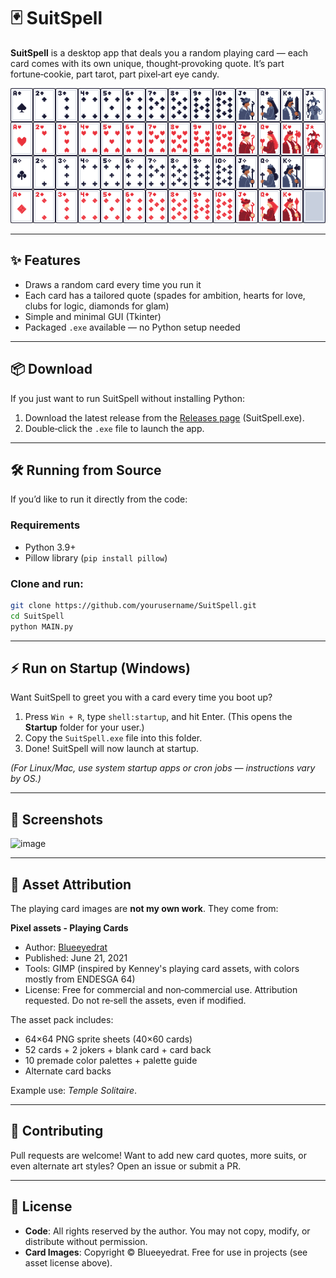 # 🃏 SuitSpell

**SuitSpell** is a desktop app that deals you a random playing card — each card comes with its own unique, thought‑provoking quote.
It’s part fortune‑cookie, part tarot, part pixel‑art eye candy.

![Sample Cards](playing_cards.png)

---

## ✨ Features

* Draws a random card every time you run it
* Each card has a tailored quote (spades for ambition, hearts for love, clubs for logic, diamonds for glam)
* Simple and minimal GUI (Tkinter)
* Packaged `.exe` available — no Python setup needed

---

## 📦 Download

If you just want to run SuitSpell without installing Python:

1. Download the latest release from the [Releases page](#) (SuitSpell.exe).
2. Double‑click the `.exe` file to launch the app.

---

## 🛠️ Running from Source

If you’d like to run it directly from the code:

### Requirements

* Python 3.9+
* Pillow library (`pip install pillow`)

### Clone and run:

```bash
git clone https://github.com/yourusername/SuitSpell.git
cd SuitSpell
python MAIN.py
```

---

## ⚡ Run on Startup (Windows)

Want SuitSpell to greet you with a card every time you boot up?

1. Press `Win + R`, type `shell:startup`, and hit Enter.
   (This opens the **Startup** folder for your user.)
2. Copy the `SuitSpell.exe` file into this folder.
3. Done! SuitSpell will now launch at startup.

*(For Linux/Mac, use system startup apps or cron jobs — instructions vary by OS.)*

---

## 📸 Screenshots

<img width="372" height="535" alt="image" src="https://github.com/user-attachments/assets/58b3b0f0-b4b8-49ae-9f18-aacc9aa68b18" />


---

## 🎨 Asset Attribution

The playing card images are **not my own work**. They come from:

**Pixel assets - Playing Cards**

* Author: [Blueeyedrat](https://blueeyedrat.itch.io/)
* Published: June 21, 2021
* Tools: GIMP (inspired by Kenney's playing card assets, with colors mostly from ENDESGA 64)
* License: Free for commercial and non‑commercial use. Attribution requested. Do not re‑sell the assets, even if modified.

The asset pack includes:

* 64×64 PNG sprite sheets (40×60 cards)
* 52 cards + 2 jokers + blank card + card back
* 10 premade color palettes + palette guide
* Alternate card backs

Example use: *Temple Solitaire*.

---

## 🤝 Contributing

Pull requests are welcome!
Want to add new card quotes, more suits, or even alternate art styles? Open an issue or submit a PR.

---

## 📜 License

* **Code**: All rights reserved by the author. You may not copy, modify, or distribute without permission.
* **Card Images**: Copyright © Blueeyedrat. Free for use in projects (see asset license above).
